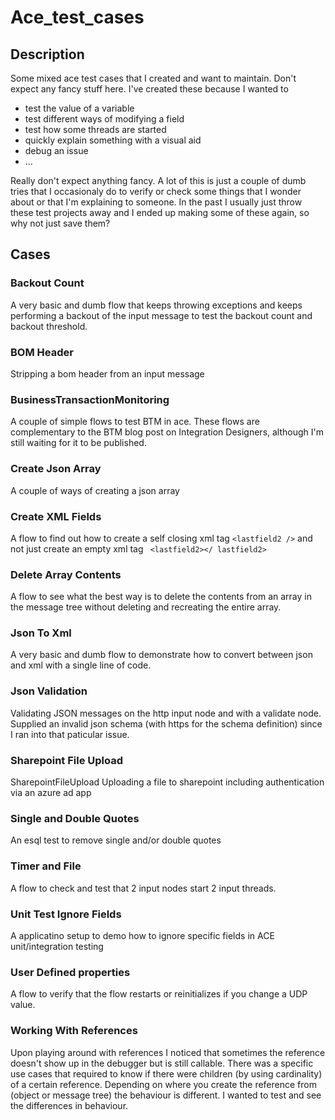 # Ace_test_cases

## Description
Some mixed ace test cases that I created and want to maintain.
Don't expect any fancy stuff here. I've created these because I wanted to
 - test the value of a variable
 - test different ways of modifying a field
 - test how some threads are started
 - quickly explain something with a visual aid
 - debug an issue
 - ...

Really don't expect anything fancy. A lot of this is just a couple of dumb tries that I occasionaly do to verify
or check some things that I wonder about or that I'm explaining to someone. In the past I usually just throw these
test projects away and I ended up making some of these again, so why not just save them?

## Cases

### Backout Count
A very basic and dumb flow that keeps throwing exceptions and keeps performing a backout
of the input message to test the backout count and backout threshold. 

### BOM Header
Stripping a bom header from an input message

### BusinessTransactionMonitoring
A couple of simple flows to test BTM in ace. These flows are complementary to the BTM blog post on Integration Designers,
although I'm still waiting for it to be published.

### Create Json Array
A couple of ways of creating a json array

### Create XML Fields
A flow to find out how to create a self closing xml tag `<lastfield2 />` and not just create an empty xml tag
` <lastfield2></ lastfield2>`

### Delete Array Contents
A flow to see what the best way is to delete the contents from an array in the message tree without deleting and
recreating the entire array.

### Json To Xml
A very basic and dumb flow to demonstrate how to convert between json and xml with a single line of code.

### Json Validation
Validating JSON messages on the http input node and with a validate node. 
Supplied an invalid json schema (with https for the schema definition) since I ran into that paticular issue.

### Sharepoint File Upload
SharepointFileUpload
Uploading a file to sharepoint including authentication via an azure ad app

### Single and Double Quotes
An esql test to remove single and/or double quotes

### Timer and File
A flow to check and test that 2 input nodes start 2 input threads.

### Unit Test Ignore Fields
A applicatino setup to demo how to ignore specific fields in ACE unit/integration testing

### User Defined properties
A flow to verify that the flow restarts or reinitializes if you change a UDP value.

### Working With References
Upon playing around with references I noticed that sometimes the reference doesn't show up in the debugger but is still 
callable. There was a specific use cases that required to know if there were children (by using cardinality) of a certain
reference. Depending on where you create the reference from (object or message tree) the behaviour is different. I wanted
to test and see the differences in behaviour.